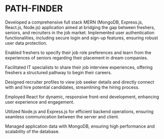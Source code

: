 # PATH-FINDER

Developed a comprehensive full stack MERN (MongoDB, Express.js, React.js, Node.js) application aimed at bridging the gap between freshers, seniors, and recruiters in the job market.
Implemented user authentication functionalities, including secure login and sign-up features, ensuring robust user data protection.

Enabled freshers to specify their job role preferences and learn from the experiences of seniors regarding their placement in dream companies.

Facilitated IT specialists to share their job interview experiences, offering freshers a structured pathway to begin their careers.

Designed recruiter profiles to view job seeker details and directly connect with and hire potential candidates, streamlining the hiring process.

Employed React for dynamic, responsive front-end development, enhancing user experience and engagement.

Utilized Node.js and Express.js for efficient backend operations, ensuring seamless communication between the server and client.

Managed application data with MongoDB, ensuring high performance and scalability of the database.
